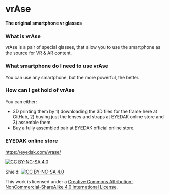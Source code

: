 # vrAse

**The original smartphone vr glasses**

### What is vrAse

vrAse is a pair of special glasses, that allow you to use the smartphone as the source for VR & AR content.

### What smartphone do I need to use vrAse

You can use any smartphone, but the more powerful, the better.

### How can I get hold of vrAse
You can either:
- 3D printing them by 1) downloading the 3D files for the frame here at GitHub, 2) buying just the lenses and straps at EYEDAK online store and 3) assemble them. 
- Buy a fully assembled pair at EYEDAK official online store.

### EYEDAK online store

https://eyedak.com/vrase/


[![CC BY-NC-SA 4.0][cc-by-nc-sa-image]][cc-by-nc-sa]

[cc-by-nc-sa]: http://creativecommons.org/licenses/by-nc-sa/4.0/
[cc-by-nc-sa-image]: https://licensebuttons.net/l/by-nc-sa/4.0/88x31.png
[cc-by-nc-sa-shield]: https://img.shields.io/badge/License-CC%20BY--NC--SA%204.0-lightgrey.svg

Shield: [![CC BY-NC-SA 4.0][cc-by-nc-sa-shield]][cc-by-nc-sa]

This work is licensed under a
[Creative Commons Attribution-NonCommercial-ShareAlike 4.0 International License][cc-by-nc-sa].
